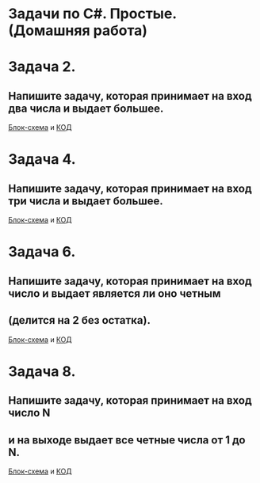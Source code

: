 # __Задачи по C#. Простые. (Домашняя работа)__

# __Задача 2.__
## Напишите задачу, которая принимает на вход два числа и выдает большее.
[Блок-схема](task_2/diagram.drawio.png) и [КОД](task_2/Program.cs)

# __Задача 4.__
## Напишите задачу, которая принимает на вход три числа и выдает большее.
[Блок-схема](task_4/diagram.drawio.png) и [КОД](task_4/Program.cs)

# __Задача 6.__
## Напишите задачу, которая принимает на вход число и выдает является ли оно четным
## (делится на 2 без остатка).
[Блок-схема](task_6/diagram.drawio.png) и [КОД](task_6/Program.cs)

# __Задача 8.__
## Напишите задачу, которая принимает на вход число N
## и на выходе выдает все четные числа от 1 до N.
[Блок-схема](Task_8/diagram.drawio.png) и [КОД](Task_8/Program.cs)
